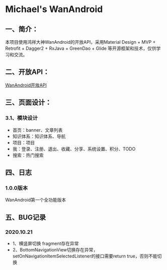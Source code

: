 # Michael's WanAndroid

## 一、简介：

本项目使用鸿祥大神WanAndroid的开放API，采用Material Design + MVP + Retrofit + Dagger2 + RxJava + GreenDao + Glide
等开源框架和技术，仅供学习和交流。

## 二、开放API：
[WanAndroid开放API](https://www.wanandroid.com/blog/show/2)

## 三、页面设计：
### 3.1、模块设计
- 首页：banner、文章列表
- 知识体系：知识体系、导航
- 项目：项目
- 我：登录、注册、退出、收藏、分享、系统设置、积分、TODO
- 搜索：热门搜索

## 四、日志
### 1.0.0版本
WanAndroid第一个全功能版本


## 五、BUG记录
### 2020.10.21
- 1、横竖屏切换 fragment存在异常
- 2、BottomNavigationView切换存在异常，setOnNavigationItemSelectedListener的接口需要return true，否则不能切换

